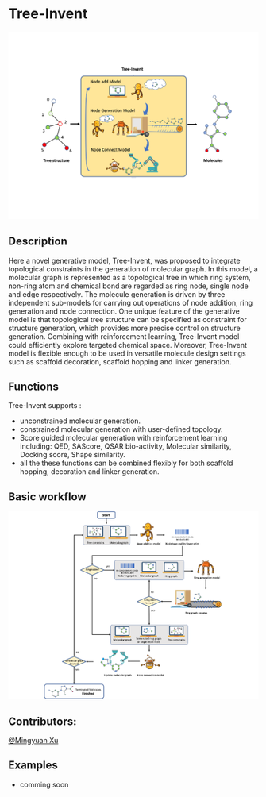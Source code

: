 # Tree-Invent

![cover image](./pics/TOC.png)

## Description
Here a novel generative model, Tree-Invent, was proposed to integrate topological constraints in the generation of molecular graph. In this model, a molecular graph is represented as a topological tree in which ring system, non-ring atom and chemical bond are regarded as ring node, single node and edge respectively. The molecule generation is driven by three independent sub-models for carrying out operations of node addition, ring generation and node connection. One unique feature of the generative model is that topological tree structure can be specified as constraint for structure generation, which provides more precise control on structure generation. Combining with reinforcement learning, Tree-Invent model could efficiently explore targeted chemical space. Moreover, Tree-Invent model is flexible enough to be used in versatile molecule design settings such as scaffold decoration, scaffold hopping and linker generation. 

## Functions
Tree-Invent supports :
* unconstrained molecular generation. 
* constrained molecular generation with user-defined topology.
* Score guided molecular generation with reinforcement learning including:
     QED, SAScore, QSAR bio-activity, Molecular similarity, Docking score, Shape similarity.
* all the these functions can be combined flexibly for both scaffold hopping, decoration and linker generation.

## Basic workflow
![cover image](./pics/p2.png)

## Contributors:
[@Mingyuan Xu](https://github.com/MingyuanXu)

## Examples
* comming soon






